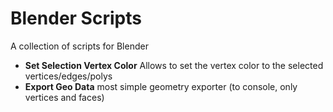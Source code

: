 # Blender Scripts

A collection of scripts for Blender

* __Set Selection Vertex Color__ Allows to set the vertex color to the selected vertices/edges/polys
* __Export Geo Data__ most simple geometry exporter (to console, only vertices and faces)
